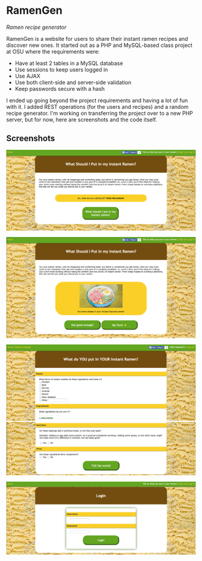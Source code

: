 # RamenGen
*Ramen recipe generator*



RamenGen is a website for users to share their instant ramen recipes and discover new ones. It started out as a PHP and MySQL-based class project at OSU where the requirements were:

* Have at least 2 tables in a MySQL database
* Use sessions to keep users logged in
* Use AJAX
* Use both client-side and server-side validation
* Keep passwords secure with a hash

I ended up going beyond the project requirements and having a lot of fun with it. I added REST operations (for the users and recipes) and a random recipe generator. I'm working on transferring the project over to a new PHP server, but for now, here are screenshots and the code itself.

## Screenshots

![home page](./screenshots/homePage.png)

![recipe generated](./screenshots/recipeGenerated.png)

![add recipe form](./screenshots/addRamen.png)![add recipe form](./screenshots/addRamen2.png)

![log in](./screenshots/login.png)
